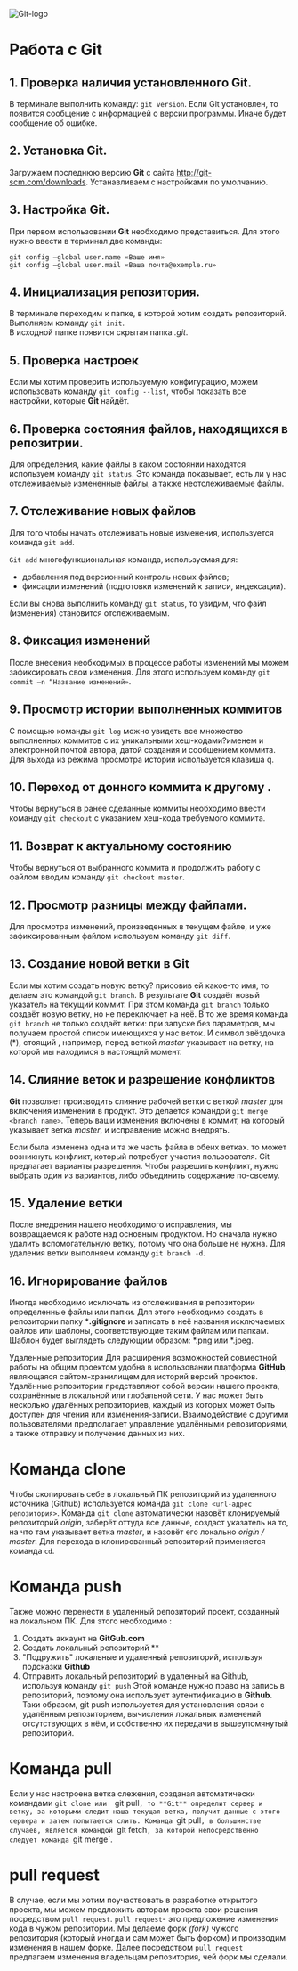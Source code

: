 ![Git-logo](Git_logo.png)
# Работа с Git
## 1. Проверка наличия установленного Git.
В терминале выполнить команду: `git version`. 
Если  Git  установлен, то появится сообщение с информацией о версии программы. Иначе будет сообщение об ошибке.

## 2. Установка Git.
Загружаем последнюю версию **Git** с сайта http://git-scm.com/downloads.
Устанавливаем с настройками по умолчанию.

## 3. Настройка Git.
При первом использовании **Git** необходимо представиться. Для этого нужно ввести в терминал две команды:
```
git config –global user.name «Ваше имя»
git config –global user.mail «Ваша почта@exemple.ru»
```
## 4. Инициализация репозитория.
В терминале переходим к папке, в которой хотим создать репозиторий. Выполняем команду `git init`.  
В исходной папке появится скрытая папка *.git*.

## 5. Проверка настроек
Если мы хотим проверить используемую конфигурацию, можем использовать команду `git config --list`, чтобы показать все настройки, которые **Git** найдёт.

## 6. Проверка состояния  файлов, находящихся в репозитрии.
Для определения, какие файлы в каком состоянии находятся используем  команду `git status`. 
Это команда показывает, есть ли у нас отслеживаемые измененные файлы, а также неотслеживаемые файлы. 

## 7. Отслеживание новых файлов
Для того чтобы начать отслеживать  новые изменения, используется команда `git add`.

`Git add` многофункциональная команда, используемая для:
* добавления под версионный контроль новых файлов;
* фиксации изменений (подготовки изменений к записи, индексации).

Если вы снова выполнить команду `git status`, то увидим, что файл (изменения)  становится отслеживаемым.  

## 8. Фиксация изменений
После внесения необходимых в процессе работы изменений мы можем зафиксировать свои изменения.  Для этого используем команду `git commit –n “Название изменений»`.

## 9. Просмотр истории выполненных коммитов  
С помощью команды `git log` можно увидеть все множество выполненных коммитов с их уникальными хеш-кодами?именем и электронной почтой автора, датой создания и сообщением коммита.
Для выхода из режима просмотра истории используется клавиша q.

## 10. Переход от донного коммита к другому .
Чтобы вернуться в ранее сделанные коммиты необходимо ввести команду `git checkout` с указанием хеш-кода требуемого коммита.

## 11. Возврат к актуальному состоянию
Чтобы вернуться от выбранного коммита и продолжить работу с файлом вводим команду `git checkout master`.

## 12. Просмотр разницы между файлами.
Для просмотра изменений, произведенных в текущем файле, и уже зафиксированным файлом используем команду `git diff`.

## 13.  Создание новой ветки в **Git**
Если мы хотим создать новую ветку? присовив ей какое-то имя, то делаем это командой `git branch`.
В результате **Git** создаёт новый указатель на текущий коммит.
При этом команда `git branch` только создаёт новую ветку, но не переключает на неё.
В то же время команда `git branch` не только создаёт ветки: при запуске без параметров, мы получаем простой список имеющихся у нас веток. И символ звёздочка (*), стоящий , например, перед веткой *master* указывает на ветку, на которой мы находимся в настоящий момент.

## 14. Слияние веток и разрешение конфликтов
**Git**  позволяет производить слияние рабочей ветки с веткой *master* для включения изменений в продукт. Это делается командой `git merge <branch name>`.
Теперь ваши изменения включены в коммит, на который указывает ветка *master*, и исправление можно внедрять.

Если была изменена одна и та же часть файла в обеих ветках. то может возникнуть конфликт, который потребует участия пользователя.
Git  предлагает варианты разрешения. Чтобы разрешить конфликт, нужно выбрать один из вариантов, либо объединить содержание по-своему.

## 15. Удаление ветки
После внедрения нашего необходимого исправления, мы возвращаемся к работе над основным продуктом.
Но сначала нужно удалить вспомогательную ветку, потому что она больше не нужна. 
Для удаления ветки выполняем команду `git branch -d`.

## 16. Игнорирование файлов
Иногда необходимо исключать из отслеживания в репозитории определенные файлы или папки.
Для этого необходимо создать в репозитории папку ***.gitignore**  и записать в неё названия исключаемых файлов или шаблоны, соответствующие таким файлам или папкам.
Шаблон будет выглядеть следующим образом: *.png или *.jpeg.

 Удаленные репозитории
Для расширения возможностей совместной работы на общим проектом удобна в использовании платформа **GitHub**, являющаяся сайтом-хранилищем для историй версий проектов.
Удалённые репозитории представляют собой версии нашего проекта, сохранённые в локальной или глобальной  сети. У нас может быть несколько удалённых репозиториев, каждый из которых может быть доступен для чтения или изменения-записи. Взаимодействие с другими пользователями предполагает управление удалёнными репозиториями, а также отправку и получение данных из них. 

# Команда clone
Чтобы скопировать себе в локальный ПК  репозиторий из удаленного источника (Github) используется команда `git clone <url-адрес репозитория>`.
Команда `git clone` автоматически назовёт клонируемый репозиторий *origin*, заберёт оттуда все данные, создаст указатель на то, на что там указывает ветка *master*, и назовёт его локально *origin / master*. 
Для перехода в клонированный репозиторий применяется команда `cd`.

# Команда push
Также можно перенести  в удаленный репозиторий  проект, созданный на локальном ПК. Для этого необходимо :
1.  Создать аккаунт на **GitGub.com** 
2.  Создать локальный репозиторий **
3.  "Подружить"  локальные и удаленный репозиторий, используя подсказки **Github**
4.  Отправить локальный репозиторий в удаленный на Github, используя команду `git push`
Этой команде нужно право на запись в репозиторий, поэтому она использует аутентификацию в **Github**.
Таки образом, git push используется для установления связи с удалённым репозиторием, вычисления локальных изменений отсутствующих в нём, и собственно их передачи в вышеупомянутый репозиторий.

# Команда pull
Если у нас настроена ветка слежения, созданая автоматически командами  `git clone или  `git pull`, то **Git** определит сервер и ветку, за которыми следит наша текущая ветка, получит данные с этого сервера и затем попытается слить.
Команда `git pull`, в большинстве случаев, является командой `git fetch`, за которой непосредственно следует команда `git merge`.

# pull request
В случае, если мы хотим поучаствовать в разработке  открытого проекта, мы можем предложить авторам проекта свои решения посредством  `pull request`.
 `pull request`- это предложение изменения кода в чужом репозитории. Мы делаеме форк *(fork)* чужого репозитория (который иногда и сам может быть форком) и производим изменения в нашем форке. Далее посредством `pull request` предлагаем изменения владельцам репозитория, чей форк мы сделали.

